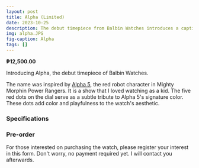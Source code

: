 ```yaml
---
layout: post
title: Alpha (Limited)
date: 2023-10-25
description: The debut timepiece from Balbin Watches introduces a captivating blend of creativity and distinctiveness with its playful and distinctive dial. This watch effortlessly sets itself apart, promising a truly unique and delightful timekeeping experience.
img: alpha.JPG
fig-caption: Alpha
tags: []
---
```

**₱12,500.00**

Introducing Alpha, the debut timepiece of Balbin Watches.

The name was inspired by [Alpha 5](https://en.wikipedia.org/wiki/Alpha_5_(Power_Rangers)), the red robot character in Mighty Morphin Power Rangers. It is a show that I loved watching as a kid. The five red dots on the dial serve as a subtle tribute to Alpha 5's signature color. These dots add color and playfulness to the watch's aesthetic.

### Specifications


### Pre-order
For those interested on purchasing the watch, please register your interest in this form. Don't worry, no payment required yet. I will contact you afterwards.
